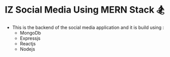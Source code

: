 # IZ Social Media Using MERN Stack 🏂

- This is the backend of the social media application and it is build using :
    - MongoDb
    - Expressjs
    - Reactjs
    - Nodejs

